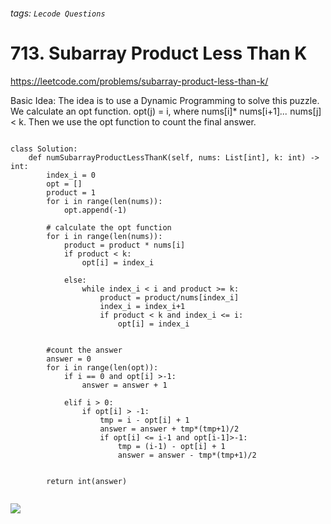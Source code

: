 ###### tags: `Lecode Questions`
# 713. Subarray Product Less Than K

https://leetcode.com/problems/subarray-product-less-than-k/

Basic Idea: The idea is to use a Dynamic Programming to solve this puzzle.  We calculate an opt function. opt(j) = i, where nums[i]* nums[i+1]*...* nums[j] < k.  Then we use the opt function to count the final answer. 


```python=

class Solution:
    def numSubarrayProductLessThanK(self, nums: List[int], k: int) -> int:
        index_i = 0
        opt = []
        product = 1
        for i in range(len(nums)):
            opt.append(-1)
        
        # calculate the opt function
        for i in range(len(nums)):
            product = product * nums[i]
            if product < k:
                opt[i] = index_i
            
            else:
                while index_i < i and product >= k:
                    product = product/nums[index_i]
                    index_i = index_i+1
                    if product < k and index_i <= i:
                        opt[i] = index_i
        
        
        #count the answer
        answer = 0
        for i in range(len(opt)):
            if i == 0 and opt[i] >-1:
                answer = answer + 1
                
            elif i > 0:
                if opt[i] > -1:
                    tmp = i - opt[i] + 1
                    answer = answer + tmp*(tmp+1)/2
                    if opt[i] <= i-1 and opt[i-1]>-1:
                        tmp = (i-1) - opt[i] + 1
                        answer = answer - tmp*(tmp+1)/2
            
                                
        return int(answer)
        

```

![](https://i.imgur.com/4XNTNXe.png)
